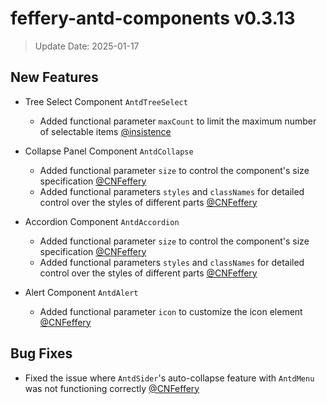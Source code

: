 # feffery-antd-components v0.3.13

> Update Date: 2025-01-17

## New Features

- Tree Select Component `AntdTreeSelect`
  - Added functional parameter `maxCount` to limit the maximum number of selectable items [@insistence](https://github.com/insistence)

- Collapse Panel Component `AntdCollapse`
  - Added functional parameter `size` to control the component's size specification [@CNFeffery](https://github.com/CNFeffery)
  - Added functional parameters `styles` and `classNames` for detailed control over the styles of different parts [@CNFeffery](https://github.com/CNFeffery)

- Accordion Component `AntdAccordion`
  - Added functional parameter `size` to control the component's size specification [@CNFeffery](https://github.com/CNFeffery)
  - Added functional parameters `styles` and `classNames` for detailed control over the styles of different parts [@CNFeffery](https://github.com/CNFeffery)

- Alert Component `AntdAlert`
  - Added functional parameter `icon` to customize the icon element [@CNFeffery](https://github.com/CNFeffery)

## Bug Fixes

- Fixed the issue where `AntdSider`'s auto-collapse feature with `AntdMenu` was not functioning correctly [@CNFeffery](https://github.com/CNFeffery)